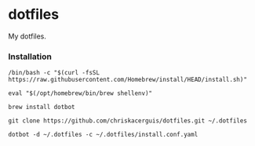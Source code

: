 # dotfiles

My dotfiles.

### Installation

```shell
/bin/bash -c "$(curl -fsSL https://raw.githubusercontent.com/Homebrew/install/HEAD/install.sh)"
```

```shell
eval "$(/opt/homebrew/bin/brew shellenv)"
```

```shell
brew install dotbot
```

```shell
git clone https://github.com/chriskacerguis/dotfiles.git ~/.dotfiles
```

```shell
dotbot -d ~/.dotfiles -c ~/.dotfiles/install.conf.yaml 
```